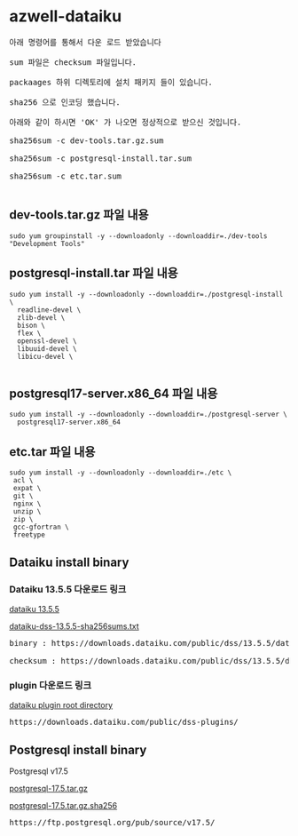 # azwell-dataiku


<pre>
아래 명령어를 통해서 다운 로드 받았습니다

sum 파일은 checksum 파일입니다.
  
packaages 하위 디렉토리에 설치 패키지 들이 있습니다.

sha256 으로 인코딩 했습니다.
 
아래와 같이 하시면 'OK' 가 나오면 정상적으로 받으신 것입니다.

sha256sum -c dev-tools.tar.gz.sum

sha256sum -c postgresql-install.tar.sum

sha256sum -c etc.tar.sum

</pre>

## dev-tools.tar.gz 파일 내용

```
sudo yum groupinstall -y --downloadonly --downloaddir=./dev-tools  "Development Tools"
```

## postgresql-install.tar 파일 내용

```
sudo yum install -y --downloadonly --downloaddir=./postgresql-install \
  readline-devel \
  zlib-devel \
  bison \
  flex \
  openssl-devel \
  libuuid-devel \
  libicu-devel \
  
```

## postgresql17-server.x86_64 파일 내용

```
sudo yum install -y --downloadonly --downloaddir=./postgresql-server \
  postgresql17-server.x86_64
```
## etc.tar 파일 내용

```
sudo yum install -y --downloadonly --downloaddir=./etc \
 acl \
 expat \
 git \
 nginx \
 unzip \
 zip \
 gcc-gfortran \
 freetype
 ```

## Dataiku install binary

### Dataiku 13.5.5 다운로드 링크

<a href="https://downloads.dataiku.com/public/dss/13.5.5/dataiku-dss-13.5.5.tar.gz"> dataiku 13.5.5</a>

<a href="https://downloads.dataiku.com/public/dss/13.5.5/dataiku-dss-13.5.5-sha256sums.txt">dataiku-dss-13.5.5-sha256sums.txt</a>
<pre>
binary : https://downloads.dataiku.com/public/dss/13.5.5/dataiku-dss-13.5.5.tar.gz

checksum : https://downloads.dataiku.com/public/dss/13.5.5/dataiku-dss-13.5.5-sha256sums.txt
</pre>

### plugin 다운로드 링크
<a href="https://downloads.dataiku.com/public/dss-plugins/"> dataiku plugin root directory </a>

<pre>
https://downloads.dataiku.com/public/dss-plugins/
</pre>


## Postgresql install binary

Postgresql v17.5

<a href="https://ftp.postgresql.org/pub/source/v17.5/postgresql-17.5.tar.gz"> postgresql-17.5.tar.gz </a>

<a href="https://ftp.postgresql.org/pub/source/v17.5/postgresql-17.5.tar.gz.sha256">postgresql-17.5.tar.gz.sha256 </a>

<pre>
https://ftp.postgresql.org/pub/source/v17.5/
</pre>



